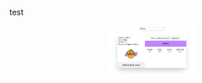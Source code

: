 test

<img src="https://github.com/AvirKarakitsos/JSnba/blob/main/images/screenshot.png?raw=true" alt="Alt text" 
style="display: block; margin: 0 auto; width: 150px">
